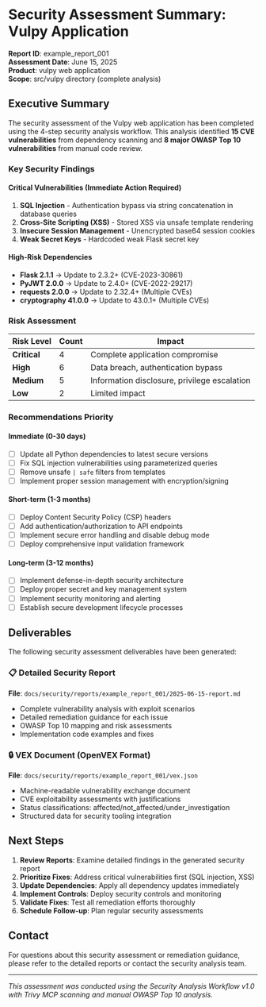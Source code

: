 # Security Assessment Summary: Vulpy Application

**Report ID**: example_report_001  
**Assessment Date**: June 15, 2025  
**Product**: vulpy web application  
**Scope**: src/vulpy directory (complete analysis)

## Executive Summary

The security assessment of the Vulpy web application has been completed using the 4-step security analysis workflow. This analysis identified **15 CVE vulnerabilities** from dependency scanning and **8 major OWASP Top 10 vulnerabilities** from manual code review.

### Key Security Findings

#### Critical Vulnerabilities (Immediate Action Required)
1. **SQL Injection** - Authentication bypass via string concatenation in database queries
2. **Cross-Site Scripting (XSS)** - Stored XSS via unsafe template rendering  
3. **Insecure Session Management** - Unencrypted base64 session cookies
4. **Weak Secret Keys** - Hardcoded weak Flask secret key

#### High-Risk Dependencies
- **Flask 2.1.1** → Update to 2.3.2+ (CVE-2023-30861)
- **PyJWT 2.0.0** → Update to 2.4.0+ (CVE-2022-29217) 
- **requests 2.0.0** → Update to 2.32.4+ (Multiple CVEs)
- **cryptography 41.0.0** → Update to 43.0.1+ (Multiple CVEs)

### Risk Assessment

| Risk Level | Count | Impact |
|------------|-------|--------|
| **Critical** | 4 | Complete application compromise |
| **High** | 6 | Data breach, authentication bypass |
| **Medium** | 5 | Information disclosure, privilege escalation |
| **Low** | 2 | Limited impact |

### Recommendations Priority

#### Immediate (0-30 days)
- [ ] Update all Python dependencies to latest secure versions
- [ ] Fix SQL injection vulnerabilities using parameterized queries
- [ ] Remove unsafe `| safe` filters from templates
- [ ] Implement proper session management with encryption/signing

#### Short-term (1-3 months)  
- [ ] Deploy Content Security Policy (CSP) headers
- [ ] Add authentication/authorization to API endpoints
- [ ] Implement secure error handling and disable debug mode
- [ ] Deploy comprehensive input validation framework

#### Long-term (3-12 months)
- [ ] Implement defense-in-depth security architecture
- [ ] Deploy proper secret and key management system
- [ ] Implement security monitoring and alerting
- [ ] Establish secure development lifecycle processes

## Deliverables

The following security assessment deliverables have been generated:

### 📋 Detailed Security Report
**File**: `docs/security/reports/example_report_001/2025-06-15-report.md`
- Complete vulnerability analysis with exploit scenarios
- Detailed remediation guidance for each issue
- OWASP Top 10 mapping and risk assessments
- Implementation code examples and fixes

### 🔒 VEX Document (OpenVEX Format)
**File**: `docs/security/reports/example_report_001/vex.json`
- Machine-readable vulnerability exchange document
- CVE exploitability assessments with justifications
- Status classifications: affected/not_affected/under_investigation
- Structured data for security tooling integration

## Next Steps

1. **Review Reports**: Examine detailed findings in the generated security report
2. **Prioritize Fixes**: Address critical vulnerabilities first (SQL injection, XSS)
3. **Update Dependencies**: Apply all dependency updates immediately
4. **Implement Controls**: Deploy security controls and monitoring
5. **Validate Fixes**: Test all remediation efforts thoroughly
6. **Schedule Follow-up**: Plan regular security assessments

## Contact

For questions about this security assessment or remediation guidance, please refer to the detailed reports or contact the security analysis team.

---
*This assessment was conducted using the Security Analysis Workflow v1.0 with Trivy MCP scanning and manual OWASP Top 10 analysis.*
